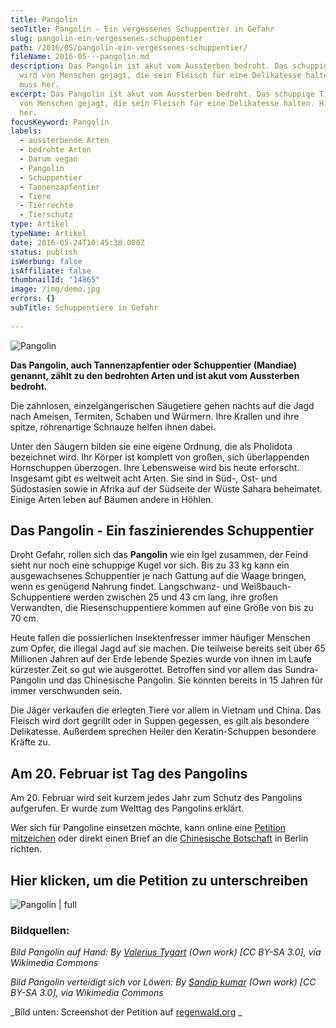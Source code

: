 ```yaml
---
title: Pangolin
seoTitle: Pangolin - Ein vergessenes Schuppentier in Gefahr
slug: pangolin-ein-vergessenes-schuppentier
path: /2016/05/pangolin-ein-vergessenes-schuppentier/
fileName: 2016-05---pangolin.md
description: Das Pangolin ist akut vom Aussterben bedroht. Das schuppige Tier
  wird von Menschen gejagt, die sein Fleisch für eine Delikatesse halten. Hilfe
  muss her.
excerpt: Das Pangolin ist akut vom Aussterben bedroht. Das schuppige Tier wird
  von Menschen gejagt, die sein Fleisch für eine Delikatesse halten. Hilfe muss
  her.
focusKeyword: Pangolin
labels:
  - aussterbende Arten
  - bedrohte Arten
  - Darum vegan
  - Pangolin
  - Schuppentier
  - Tannenzapfentier
  - Tiere
  - Tierrechte
  - Tierschutz
type: Artikel
typeName: Artikel
date: 2016-05-24T10:45:38.000Z
status: publish
isWerbung: false
isAffiliate: false
thumbnailId: "14865"
image: /img/demo.jpg
errors: {}
subTitle: Schuppentiere in Gefahr
  
---
```


![Pangolin](http://cardamonchai.com/wp-content/uploads/2016/05/512px-Tree_Pangolin.jpg)

**Das Pangolin, auch Tannenzapfentier oder Schuppentier (Mandiae) genannt, zählt
zu den bedrohten Arten und ist akut vom Aussterben bedroht.**

Die zahnlosen, einzelgängerischen Säugetiere gehen nachts auf die Jagd nach
Ameisen, Termiten, Schaben und Würmern. Ihre Krallen und ihre spitze,
röhrenartige Schnauze helfen ihnen dabei.

Unter den Säugern bilden sie eine eigene Ordnung, die als Pholidota bezeichnet
wird. Ihr Körper ist komplett von großen, sich überlappenden Hornschuppen
überzogen. Ihre Lebensweise wird bis heute erforscht. Insgesamt gibt es weltweit
acht Arten. Sie sind in Süd-, Ost- und Südostasien sowie in Afrika auf der
Südseite der Wüste Sahara beheimatet. Einige Arten leben auf Bäumen andere in
Höhlen.

## Das Pangolin - Ein faszinierendes Schuppentier

Droht Gefahr, rollen sich das **Pangolin** wie ein Igel zusammen, der Feind
sieht nur noch eine schuppige Kugel vor sich. Bis zu 33 kg kann ein
ausgewachsenes Schuppentier je nach Gattung auf die Waage bringen, wenn es
genügend Nahrung findet. Langschwanz- und Weißbauch-Schuppentiere werden
zwischen 25 und 43 cm lang, ihre großen Verwandten, die Riesenschuppentiere
kommen auf eine Größe von bis zu 70 cm.

Heute fallen die possierlichen Insektenfresser immer häufiger Menschen zum
Opfer, die illegal Jagd auf sie machen. Die teilweise bereits seit über 65
Millionen Jahren auf der Erde lebende Spezies wurde von ihnen im Laufe kürzester
Zeit so gut wie ausgerottet. Betroffen sind vor allem das Sundra-Pangolin und
das Chinesische Pangolin. Sie könnten bereits in 15 Jahren für immer
verschwunden sein.

Die Jäger verkaufen die erlegten Tiere vor allem in Vietnam und China. Das
Fleisch wird dort gegrillt oder in Suppen gegessen, es gilt als besondere
Delikatesse. Außerdem sprechen Heiler den Keratin-Schuppen besondere Kräfte zu.

## Am 20. Februar ist Tag des Pangolins

Am 20. Februar wird seit kurzem jedes Jahr zum Schutz des Pangolins aufgerufen.
Er wurde zum Welttag des Pangolins erklärt.

Wer sich für Pangoline einsetzen möchte, kann online eine
[Petition mitzeichen](https://www.regenwald.org/aktion/963/bitte-unterschreibt-das-pangolin-nicht-essen)
oder direkt einen Brief an die
[Chinesische Botschaft](http://www.china-botschaft.de/det/) in Berlin richten.

## Hier klicken, um die Petition zu unterschreiben

![Pangolin | full](http://cardamonchai.com/wp-content/uploads/2016/05/Bildschirmfoto-2016-05-24-um-12.40.59.png)

[](https://www.regenwald.org/aktion/963/bitte-unterschreibt-das-pangolin-nicht-essen)

### Bildquellen:

_Bild Pangolin auf Hand: By
[Valerius Tygart](http://creativecommons.org/licenses/by-sa/3.0) (Own work) [CC
BY-SA 3.0], via Wikimedia Commons_

_Bild Pangolin verteidigt sich vor Löwen: By
[Sandip kumar](http://creativecommons.org/licenses/by-sa/3.0) (Own work) [CC
BY-SA 3.0], via Wikimedia Commons_

_Bild unten: Screenshot der Petition auf
[regenwald.org](https://www.regenwald.org/aktion/963/bitte-unterschreibt-das-pangolin-nicht-essen)
_

  